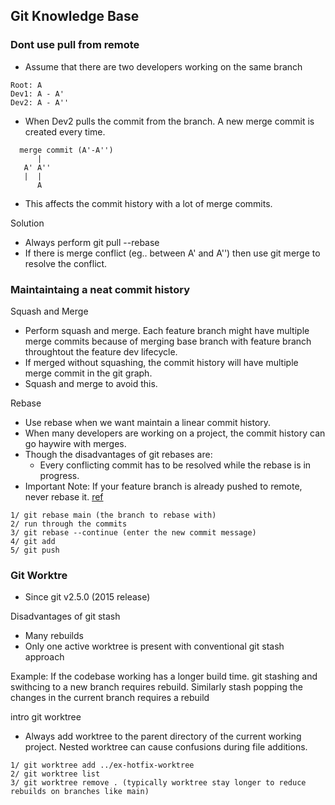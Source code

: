 ## Git Knowledge Base

### Dont use pull from remote

* Assume that there are two developers working on the same branch
```
Root: A
Dev1: A - A'
Dev2: A - A''
```
* When Dev2 pulls the commit from the branch. A new merge commit is created every time. 
```
  merge commit (A'-A'')
      |
   A' A''
   |  |
      A
```

* This affects the commit history with a lot of merge commits.

Solution
* Always perform git pull --rebase
* If there is merge conflict (eg.. between A' and A'') then use git merge to resolve the conflict.

### Maintaintaing a neat commit history

Squash and Merge
* Perform squash and merge. Each feature branch might have multiple merge commits because of merging base branch with feature branch
  throughtout the feature dev lifecycle.
* If merged without squashing, the commit history will have multiple merge commit in the git graph.
* Squash and merge to avoid this.

Rebase
* Use rebase when we want maintain a linear commit history.
* When many developers are working on a project, the commit history can go haywire with merges.
* Though the disadvantages of git rebases are:
    * Every conflicting commit has to be resolved while the rebase is in progress.
* Important Note: If your feature branch is already pushed to remote, never rebase it. [ref]([](https://www.youtube.com/watch?v=DkWDHzmMvyg&t=319s)https://www.youtube.com/watch?v=DkWDHzmMvyg&t=319s)

```
1/ git rebase main (the branch to rebase with)
2/ run through the commits
3/ git rebase --continue (enter the new commit message)
4/ git add
5/ git push
```
### Git Worktre

- Since git v2.5.0 (2015 release)

Disadvantages of git stash

- Many rebuilds
- Only one active worktree is present with conventional git stash approach

Example:
If the codebase working has a longer build time. git stashing and swithcing to a new branch requires rebuild.
Similarly stash popping the changes in the current branch requires a rebuild

intro git worktree
* Always add worktree to the parent directory of the current working project. Nested worktree can cause confusions during file additions.

```
1/ git worktree add ../ex-hotfix-worktree
2/ git worktree list
3/ git worktree remove . (typically worktree stay longer to reduce rebuilds on branches like main)
```
